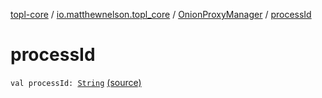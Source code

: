 [topl-core](../../index.md) / [io.matthewnelson.topl_core](../index.md) / [OnionProxyManager](index.md) / [processId](./process-id.md)

# processId

`val processId: `[`String`](https://kotlinlang.org/api/latest/jvm/stdlib/kotlin/-string/index.html) [(source)](https://github.com/05nelsonm/TorOnionProxyLibrary-Android/blob/master/topl-core/src/main/java/io/matthewnelson/topl_core/OnionProxyManager.kt#L664)